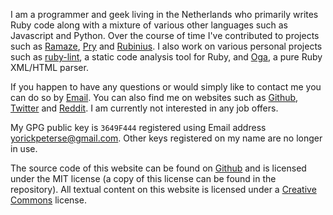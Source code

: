 I am a programmer and geek living in the Netherlands who primarily writes Ruby
code along with a mixture of various other languages such as Javascript and
Python. Over the course of time I've contributed to projects such as
[Ramaze][ramaze], [Pry][pry] and [Rubinius][rubinius]. I also work on various
personal projects such as [ruby-lint][ruby-lint], a static code analysis tool
for Ruby, and [Oga][oga], a pure Ruby XML/HTML parser.

If you happen to have any questions or would simply like to contact me you can
do so by [Email](mailto:yorickpeterse@gmail.com). You can also find me on
websites such as [Github][github], [Twitter][twitter] and [Reddit][reddit]. I
am currently not interested in any job offers.

My GPG public key is `3649F444` registered using Email address
yorickpeterse@gmail.com. Other keys registered on my name are no longer in
use.

The source code of this website can be found on [Github][source] and is
licensed under the MIT license (a copy of this license can be found in the
repository). All textual content on this website is licensed under a
[Creative Commons][cc] license.

[ramaze]: http://ramaze.net/
[pry]: https://github.com/pry/pry
[ruby-lint]: https://github.com/yorickpeterse/ruby-lint
[github]: https://github.com/yorickpeterse/
[twitter]: http://twitter.com/yorickpeterse
[reddit]: http://www.reddit.com/user/yorickpeterse/
[source]: https://github.com/yorickpeterse/yorickpeterse.com
[cc]: http://creativecommons.org/licenses/by-nc-sa/3.0/
[rubinius]: http://rubini.us
[oga]: https://github.com/yorickpeterse/oga
